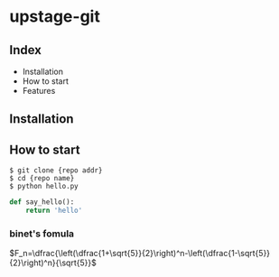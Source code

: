 # upstage-git

## Index

- Installation
- How to start
- Features

## Installation

## How to start

```shell
$ git clone {repo addr}
$ cd {repo name}
$ python hello.py
```

```python
def say_hello():
	return 'hello'
```

### binet's fomula

$F_n=\dfrac{\left(\dfrac{1+\sqrt{5}}{2}\right)^n-\left(\dfrac{1-\sqrt{5}}{2}\right)^n}{\sqrt{5}}$
